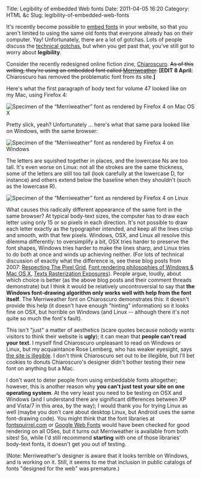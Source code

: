 Title: Legibility of embedded Web fonts
Date: 2011-04-05 16:20
Category: HTML &amp;c
Slug: legibility-of-embedded-web-fonts

It's recently become possible to [em‌bed fonts][ef] in your website, so
that you aren't limited to using the same old fonts that everyone
already has on their computer. Yay! Unfortunately, there are a lot of
gotchas. Lots of people discuss the [technical gotchas][tech], but
when you get past that, you've still got to worry about
**legibility**.

Consider the recently redesigned online fiction zine,
[Chiaroscuro][chiaro]. ~~As of this writing, they're using an embedded
font called [Merriweather][mw].~~
**[EDIT 8 April:** Chiaroscuro has removed the problematic font from its site.**]**

Here's what the first paragraph of body text for volume 47 looked like
on my Mac, using Firefox 4:

![Specimen of the “Merriweather” font as rendered by Firefox 4 on Mac OS X](/media/2011/04/chiaro-osx-z0.png)

Pretty slick, yeah? Unfortunately ... here's what that same para
looked like on Windows, with the same browser:

![Specimen of the “Merriweather” font as rendered by Firefox 4 on Windows](/media/2011/04/chiaro-win-z0.jpg)

The letters are squished together in places, and the lowercase Ns are
too tall. It's even worse on Linux: not all the strokes are the same
thickness, some of the letters are still too tall (look carefully at
the lowercase D, for instance) and others extend below the baseline
when they shouldn't (such as the lowercase R).

![Specimen of the “Merriweather” font as rendered by Firefox 4 on Linux](/media/2011/04/chiaro-linux-z0.png)

What causes this radically different appearance of the same font in
the same browser? At typical body-text sizes, the computer has to draw
each letter using only 15 or so pixels in each direction. It's not
possible to draw each letter exactly as the typographer intended, and
keep all the lines crisp and smooth, with that few pixels. Windows,
OSX, and Linux all resolve this dilemma differently: to oversimplify a
bit, OSX tries harder to preserve the font shapes, Windows tries
harder to make the lines sharp, and Linux tries to do both at once and
winds up achieving neither. (For lots of technical discussion of
exactly what the difference is, see these blog posts from 2007:
[Respecting The Pixel Grid][atwood],
[Font rendering philosophies of Windows & Mac OS X][damieng],
[Texts Rasterization Exposures][maxim]). People argue, loudly, about
which choice is better (as the above blog posts and their comment
threads demonstrate) but I think it would be relatively
uncontroversial to say that **the Windows font-drawing algorithm only
works well with help from the font itself**. The Merriweather font on
Chiaroscuro demonstrates this: it doesn't provide this help (it
doesn't have enough "hinting" information) so it looks fine on OSX,
but horrible on Windows (and Linux -- although there it's not quite so
much the font's fault).

This isn't "just" a matter of aesthetics (scare quotes because nobody
wants visitors to think their website is **ugly**); it can mean that
**people can't read your text**. I myself find Chiaroscuro unpleasant
to read on Windows or Linux, but my acquaintance Rose Lemberg, who has
weaker eyesight, says
[the site is illegible](http://rose-lemberg.livejournal.com/153454.html). I
don't think Chiaroscuro set out to be illegible, but I'll bet cookies
to donuts Chiaroscuro's designer didn't bother testing their new font
on anything but a Mac.

I don't want to deter people from using embeddable fonts altogether;
however, this is another reason why **you can't just test your site on
one operating system**. At the very least you need to be testing on
OSX and Windows (and I understand there are significant differences
between XP and Vista/7 in this area, by the way); I would thank you
for trying Linux as well (maybe you don't care about desktop Linux,
but Android uses the same font-drawing code). You might think that the
font libraries at [fontsquirrel.com][fsqrl] or
[Google Web Fonts][gfonts] would have been checked for good rendering
on all OSes, but it turns out Merriweather is available from both
sites! So, while I'd still recommend **starting** with one of those
libraries' body-text fonts, it doesn't get you out of testing.

(Note: Merriweather's designer is aware that it looks terrible on
Windows, and is working on it. Still, it seems to me that inclusion in
public catalogs of fonts "designed for the web" was premature.)

[ef]: http://sixrevisions.com/css/font-face-guide/
[tech]: http://www.fontsquirrel.com/blog/2010/11/troubleshooting-font-face-problems
[mw]: http://ebensorkin.wordpress.com/
[chiaro]: http://chizine.com/volume_47.htm
[atwood]: http://www.codinghorror.com/blog/2007/06/font-rendering-respecting-the-pixel-grid.html
[damieng]: http://damieng.com/blog/2007/06/13/font-rendering-philosophies-of-windows-and-mac-os-x
[maxim]: http://antigrain.com/research/font_rasterization/
[fsqrl]: http://fontsquirrel.com/
[gfonts]: https://www.google.com/webfonts
